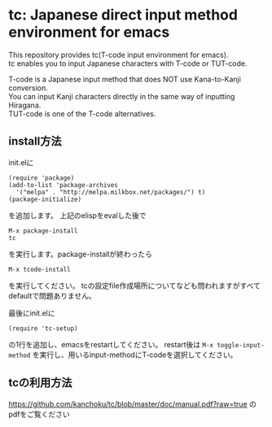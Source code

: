 tc:  Japanese direct input method environment for emacs
========================================================

This repository provides tc(T-code input environment for emacs).  
tc enables you to input Japanese characters with T-code or TUT-code.  

T-code is a Japanese input method that does NOT use Kana-to-Kanji conversion.  
You can input Kanji characters directly in the same way of inputting Hiragana.  
TUT-code is one of the T-code alternatives.

## install方法

init.elに

	(require 'package)
	(add-to-list 'package-archives
	  '("melpa" . "http://melpa.milkbox.net/packages/") t)
	(package-initialize)

を追加します。
上記のelispをevalした後で

	M-x package-install
	tc

を実行します。package-installが終わったら

	M-x tcode-install

を実行してください。
tcの設定file作成場所についてなども問われますがすべて
defaultで問題ありません。

最後にinit.elに

`(require 'tc-setup)`

の1行を追加し、emacsをrestartしてください。
restart後は
`M-x toggle-input-method`
を実行し、用いるinput-methodにT-codeを選択してください。

## tcの利用方法

https://github.com/kanchoku/tc/blob/master/doc/manual.pdf?raw=true のpdfをご覧ください
